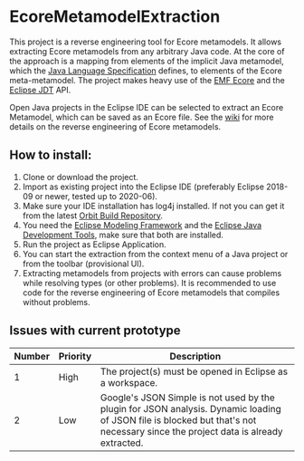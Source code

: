# EcoreMetamodelExtraction
This project is a reverse engineering tool for Ecore metamodels. It allows extracting Ecore metamodels from any arbitrary Java code. At the core of the approach is a mapping from elements of the implicit Java metamodel, which the [Java Language Specification](https://docs.oracle.com/javase/specs/jls/se8/html/index.html) defines, to elements of the Ecore meta-metamodel. The project makes heavy use of the [EMF Ecore](http://download.eclipse.org/modeling/emf/emf/javadoc/2.9.0/org/eclipse/emf/ecore/package-summary.html) and the [Eclipse JDT](https://help.eclipse.org/oxygen/index.jsp?topic=%2Forg.eclipse.jdt.doc.isv%2Freference%2Fapi%2Foverview-summary.html) API.

Open Java projects in the Eclipse IDE can be selected to extract an Ecore Metamodel, which can be saved as an Ecore file. See the [wiki](https://github.com/tsaglam/EcoreMetamodelExtraction/wiki) for more details on the reverse engineering of Ecore metamodels.

## How to install:
1. Clone or download the project.
2. Import as existing project into the Eclipse IDE (preferably Eclipse 2018-09 or newer, tested up to 2020-06).
3. Make sure your IDE installation has log4j installed. If not you can get it from the latest [Orbit Build Repository](https://download.eclipse.org/tools/orbit/downloads/).
4. You need the [Eclipse Modeling Framework](https://www.eclipse.org/modeling/emf/) and the [Eclipse Java Development Tools](https://www.eclipse.org/jdt/), make sure that both are installed.
5. Run the project as Eclipse Application.
6. You can start the extraction from the context menu of a Java project or from the toolbar (provisional UI).
7. Extracting metamodels from projects with errors can cause problems while resolving types (or other problems). It is recommended to use code for the reverse engineering of Ecore metamodels that compiles without problems.
## Issues with current prototype
| Number | Priority | Description                                                                                           |
|--------|----------|-------------------------------------------------------------------------------------------------------|
| 1      | High     | The project(s) must be opened in Eclipse as a workspace.                                              |
| 2      | Low      | Google's JSON Simple is not used by the plugin for JSON analysis. Dynamic loading of JSON file is blocked but that's not necessary since the project data is already extracted. |
